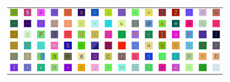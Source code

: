 <table>
<tr>
<td><img src="4D.gif"></td>
<td><img src="24.gif"></td>
<td><img src="23.gif"></td>
<td><img src="74.gif"></td>
<td><img src="37.gif"></td>
<td><img src="36.gif"></td>
<td><img src="73.gif"></td>
<td><img src="6A.gif"></td>
<td><img src="60.gif"></td>
<td><img src="4B.gif"></td>
<td><img src="3E.gif"></td>
<td><img src="7D.gif"></td>
<td><img src="5A.gif"></td>
<td><img src="49.gif"></td>
<td><img src="4F.gif"></td>
<td><img src="25.gif"></td>
</tr>
<tr>
<td><img src="2C.gif"></td>
<td><img src="7E.gif"></td>
<td><img src="48.gif"></td>
<td><img src="78.gif"></td>
<td><img src="7A.gif"></td>
<td><img src="28.gif"></td>
<td><img src="3D.gif"></td>
<td><img src="3B.gif"></td>
<td><img src="6B.gif"></td>
<td><img src="21.gif"></td>
<td><img src="40.gif"></td>
<td><img src="26.gif"></td>
<td><img src="65.gif"></td>
<td><img src="34.gif"></td>
<td><img src="4E.gif"></td>
<td><img src="6C.gif"></td>
</tr>
<tr>
<td><img src="5F.gif"></td>
<td><img src="32.gif"></td>
<td><img src="50.gif"></td>
<td><img src="5D.gif"></td>
<td><img src="77.gif"></td>
<td><img src="47.gif"></td>
<td><img src="58.gif"></td>
<td><img src="39.gif"></td>
<td><img src="2F.gif"></td>
<td><img src="71.gif"></td>
<td><img src="63.gif"></td>
<td><img src="5B.gif"></td>
<td><img src="61.gif"></td>
<td><img src="46.gif"></td>
<td><img src="68.gif"></td>
<td><img src="7C.gif"></td>
</tr>
<tr>
<td><img src="3A.gif"></td>
<td><img src="56.gif"></td>
<td><img src="2E.gif"></td>
<td><img src="6D.gif"></td>
<td><img src="53.gif"></td>
<td><img src="22.gif"></td>
<td><img src="gr3.gif"></td>
<td><img src="7B.gif"></td>
<td><img src="67.gif"></td>
<td><img src="27.gif"></td>
<td><img src="75.gif"></td>
<td><img src="62.gif"></td>
<td><img src="2A.gif"></td>
<td><img src="66.gif"></td>
<td><img src="54.gif"></td>
<td><img src="79.gif"></td>
</tr>
<tr>
<td><img src="55.gif"></td>
<td><img src="42.gif"></td>
<td><img src="gr1.gif"></td>
<td><img src="33.gif"></td>
<td><img src="6E.gif"></td>
<td><img src="38.gif"></td>
<td><img src="51.gif"></td>
<td><img src="43.gif"></td>
<td><img src="72.gif"></td>
<td><img src="4C.gif"></td>
<td><img src="35.gif"></td>
<td><img src="64.gif"></td>
<td><img src="45.gif"></td>
<td><img src="70.gif"></td>
<td><img src="59.gif"></td>
<td><img src="44.gif"></td>
</tr>
<tr>
<td><img src="29.gif"></td>
<td><img src="69.gif"></td>
<td><img src="76.gif"></td>
<td><img src="52.gif"></td>
<td><img src="5E.gif"></td>
<td><img src="30.gif"></td>
<td><img src="4A.gif"></td>
<td><img src="3F.gif"></td>
<td><img src="57.gif"></td>
<td><img src="gr2.gif"></td>
<td><img src="31.gif"></td>
<td><img src="2B.gif"></td>
<td><img src="3C.gif"></td>
<td><img src="41.gif"></td>
<td><img src="2D.gif"></td>
<td><img src="6F.gif"></td>
</tr>
</table>
